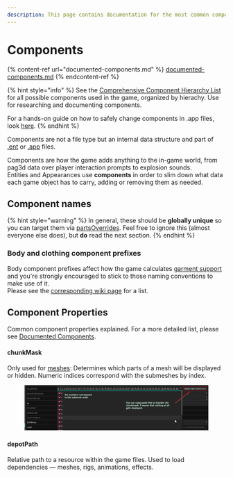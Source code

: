 ```yaml
---
description: This page contains documentation for the most common component types. WIP.
---
```


# Components

{% content-ref url="documented-components.md" %}
[documented-components.md](documented-components.md)
{% endcontent-ref %}

{% hint style="info" %}
See the [Comprehensive Component Hierarchy List](comprehensive-components-list.md) for all possible components used in the game, organized by hierachy. Use for researching and documenting components.

For a hands-on guide on how to safely change components in .app files, look [here](../../modding-guides/npcs/appearances-change-the-looks.md#safely-adding-components).
{% endhint %}

Components are not a file type but an internal data structure and part of [.ent](./#.ent-entity) or [.app](./#.app-appearance-definition) files.&#x20;

Components are how the game adds anything to the in-game world, from pag3d data over player interaction prompts to explosion sounds.\
Entities and Appearances use **components** in order to slim down what data each game object has to carry, adding or removing them as needed.

## Component names

{% hint style="warning" %}
In general, these should be **globally unique** so you can target them via [partsOverrides](../../modding-guides/items-equipment/influencing-other-items.md#partsoverrides). Feel free to ignore this (almost everyone else does), but **do** read the next section.
{% endhint %}

### Body and clothing component prefixes

Body component prefixes affect how the game calculates [garment support](../../3d-modelling/garment-support-how-does-it-work.md) and you're strongly encouraged to stick to those naming conventions to make use of it. \
Please see the [corresponding wiki page](../../3d-modelling/garment-support-how-does-it-work.md#component-prefixes) for a list.

## Component Properties

Common component properties explained. For a more detailed list, please see [Documented Components](documented-components.md).

#### chunkMask

Only used for [meshes](broken-reference): Determines which parts of a mesh will be displayed or hidden. Numeric indices correspond with the submeshes by index.

<figure><img src="../../../.gitbook/assets/chunkmask.png" alt=""><figcaption></figcaption></figure>

#### depotPath

Relative path to a resource within the game files. Used to load dependencies — meshes, rigs, animations, effects.

